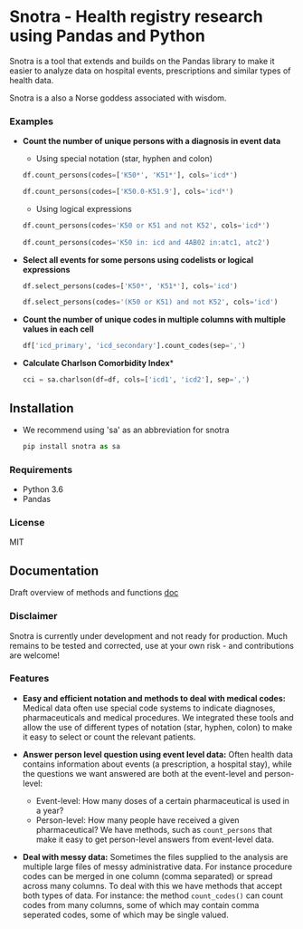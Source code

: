# Snotra - Health registry research using Pandas and Python
Snotra is a tool that extends and builds on the Pandas library to make it easier to analyze data on hospital events, prescriptions and similar types of health data.

Snotra is a also a Norse goddess associated with wisdom. 

### Examples
- **Count the number of unique persons with a diagnosis in event data**
    - Using special notation (star, hyphen and colon)
    ```python
    df.count_persons(codes=['K50*', 'K51*'], cols='icd*')  
    
    df.count_persons(codes=['K50.0-K51.9'], cols='icd*')        
    ```
  
    - Using logical expressions
    ```python
    df.count_persons(codes='K50 or K51 and not K52', cols='icd*')
      
    df.count_persons(codes='K50 in: icd and 4AB02 in:atc1, atc2')
    ```

    
- **Select all events for some persons using codelists or logical expressions**

    ```python
    df.select_persons(codes=['K50*', 'K51*'], cols='icd')

    df.select_persons(codes='(K50 or K51) and not K52', cols='icd')

    ```

- **Count the number of unique codes in multiple columns with multiple values in each cell**
    ```python
    df['icd_primary', 'icd_secondary'].count_codes(sep=',')
    ```
- **Calculate Charlson Comorbidity Index***
    ```python
    cci = sa.charlson(df=df, cols=['icd1', 'icd2'], sep=',')
    ```

## Installation
 - We recommend using 'sa' as an abbreviation for snotra
    
    ```python
    pip install snotra as sa
    ```
    
 ### Requirements
 - Python 3.6 
 - Pandas

 ### License
 MIT
 
 ## Documentation
 Draft overview of methods and functions [doc](doc/docs.md)
 
 ### Disclaimer
 Snotra is currently under development and not ready for production. Much remains to be tested and corrected, use at your own risk - and contributions are welcome!
  
 
 ### Features
 - **Easy and efficient notation and methods to deal with medical codes:** Medical data often use special code systems to indicate diagnoses, pharmaceuticals and medical procedures. We integrated these tools and allow the use of different types of notation (star, hyphen, colon) to make it easy to select or count the relevant patients.

- **Answer person level question using event level data:** Often health data contains information about events (a prescription, a hospital stay), while the questions we want answered are both at the event-level and person-level:
    - Event-level: How many doses of a certain pharmaceutical is used in a year?
    - Person-level: How many people have received a given pharmaceutical?
 We have methods, such as `count_persons` that make it easy to get person-level answers from event-level data.

- **Deal with messy data:** Sometimes the files supplied to the analysis are multiple large files of messy administrative data. For instance procedure codes can be merged in one column (comma separated) or spread across many columns. To deal with this we have methods that accept both types of data. For instance: the method `count_codes()` can count codes from many columns, some of which may contain comma seperated codes, some of which may be single valued.
